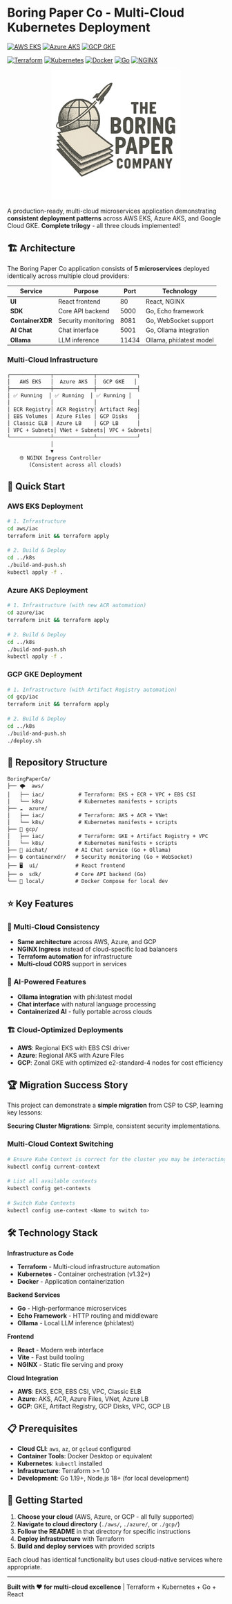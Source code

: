 # Boring Paper Co - Multi-Cloud Kubernetes Deployment

[![AWS EKS](https://img.shields.io/badge/AWS%20EKS-Deployed-success?style=for-the-badge&logo=amazon-aws&logoColor=white)](./aws/)
[![Azure AKS](https://img.shields.io/badge/Azure%20AKS-Deployed-success?style=for-the-badge&logo=microsoft-azure&logoColor=white)](./azure/)
[![GCP GKE](https://img.shields.io/badge/GCP%20GKE-Deployed-success?style=for-the-badge&logo=google-cloud&logoColor=white)](./gcp/)

[![Terraform](https://img.shields.io/badge/Terraform-Infrastructure-blue?style=flat-square&logo=terraform)](./aws/iac/)
[![Kubernetes](https://img.shields.io/badge/Kubernetes-Orchestration-blue?style=flat-square&logo=kubernetes)](./aws/k8s/)
[![Docker](https://img.shields.io/badge/Docker-Containerized-blue?style=flat-square&logo=docker)](./ui/Dockerfile)
[![Go](https://img.shields.io/badge/Go-Backend%20Services-00ADD8?style=flat-square&logo=go&logoColor=white)](./sdk/)
[![NGINX](https://img.shields.io/badge/NGINX-Load%20Balancer-green?style=flat-square&logo=nginx)](./aws/k8s/ingress-nginx.yaml)

<div align="center">
  <img src="ui/public/images/bpclogo.png" alt="Boring Paper Co Logo" width="300">
</div>

A production-ready, multi-cloud microservices application demonstrating **consistent deployment patterns** across AWS EKS, Azure AKS, and Google Cloud GKE. **Complete trilogy** - all three clouds implemented!

## 🏗️ Architecture

The Boring Paper Co application consists of **5 microservices** deployed identically across multiple cloud providers:

| Service | Purpose | Port | Technology |
|---------|---------|------|------------|
| **UI** | React frontend | 80 | React, NGINX |
| **SDK** | Core API backend | 5000 | Go, Echo framework |
| **ContainerXDR** | Security monitoring | 8081 | Go, WebSocket support |
| **AI Chat** | Chat interface | 5001 | Go, Ollama integration |
| **Ollama** | LLM inference | 11434 | Ollama, phi:latest model |

### Multi-Cloud Infrastructure

```
┌─────────────┬─────────────┬─────────────┐
│   AWS EKS   │  Azure AKS  │  GCP GKE   │
├─────────────┼─────────────┼─────────────┤
│ ✅ Running  │ ✅ Running  │ ✅ Running │
│             │             │             │
│ ECR Registry│ ACR Registry│ Artifact Reg│
│ EBS Volumes │ Azure Files │ GCP Disks   │
│ Classic ELB │ Azure LB    │ GCP LB      │
│ VPC + Subnets│ VNet + Subnets│ VPC + Subnets│
└─────────────┴─────────────┴─────────────┘
              │
              ▼
    🌐 NGINX Ingress Controller
       (Consistent across all clouds)
```

## 🚀 Quick Start

### AWS EKS Deployment
```bash
# 1. Infrastructure
cd aws/iac
terraform init && terraform apply

# 2. Build & Deploy  
cd ../k8s
./build-and-push.sh
kubectl apply -f .
```

### Azure AKS Deployment
```bash
# 1. Infrastructure (with new ACR automation)
cd azure/iac
terraform init && terraform apply

# 2. Build & Deploy
cd ../k8s  
./build-and-push.sh
kubectl apply -f .
```

### GCP GKE Deployment  
```bash
# 1. Infrastructure (with Artifact Registry automation)
cd gcp/iac
terraform init && terraform apply

# 2. Build & Deploy
cd ../k8s  
./build-and-push.sh
./deploy.sh
```

## 📁 Repository Structure

```
BoringPaperCo/
├── 🌩️  aws/
│   ├── iac/           # Terraform: EKS + ECR + VPC + EBS CSI
│   └── k8s/           # Kubernetes manifests + scripts
├── ☁️  azure/  
│   ├── iac/           # Terraform: AKS + ACR + VNet
│   └── k8s/           # Kubernetes manifests + scripts  
├── 🔧 gcp/
│   ├── iac/           # Terraform: GKE + Artifact Registry + VPC
│   └── k8s/           # Kubernetes manifests + scripts
├── 🔮 aichat/         # AI Chat service (Go + Ollama)
├── 🔒 containerxdr/   # Security monitoring (Go + WebSocket)
├── 🖥️  ui/            # React frontend
├── ⚙️  sdk/           # Core API backend (Go)
└── 🐳 local/          # Docker Compose for local dev
```

## ⭐ Key Features

### 🎯 **Multi-Cloud Consistency**
- **Same architecture** across AWS, Azure, and GCP
- **NGINX Ingress** instead of cloud-specific load balancers  
- **Terraform automation** for infrastructure
- **Multi-cloud CORS** support in services

### 🤖 **AI-Powered Features**  
- **Ollama integration** with phi:latest model
- **Chat interface** with natural language processing
- **Containerized AI** - fully portable across clouds

### 🏗️ **Cloud-Optimized Deployments**
- **AWS**: Regional EKS with EBS CSI driver
- **Azure**: Regional AKS with Azure Files
- **GCP**: Zonal GKE with optimized e2-standard-4 nodes for cost efficiency

## 🏆 Migration Success Story

This project can demonstrate a **simple migration** from CSP to CSP, learning key lessons:

**Securing Cluster Migrations**: Simple, consistent security implementations.

### Multi-Cloud Context Switching
```bash
# Ensure Kube Context is correct for the cluster you may be interacting with
kubectl config current-context

# List all available contexts
kubectl config get-contexts

# Switch Kube Contexts
kubectl config use-context <Name to switch to>
```

## 🛠️ Technology Stack

**Infrastructure as Code**
- **Terraform** - Multi-cloud infrastructure automation
- **Kubernetes** - Container orchestration (v1.32+)
- **Docker** - Application containerization

**Backend Services**  
- **Go** - High-performance microservices
- **Echo Framework** - HTTP routing and middleware
- **Ollama** - Local LLM inference (phi:latest)

**Frontend**
- **React** - Modern web interface
- **Vite** - Fast build tooling
- **NGINX** - Static file serving and proxy

**Cloud Integration**
- **AWS**: EKS, ECR, EBS CSI, VPC, Classic ELB
- **Azure**: AKS, ACR, Azure Files, VNet, Azure LB  
- **GCP**: GKE, Artifact Registry, GCP Disks, VPC, GCP LB

## 📋 Prerequisites

- **Cloud CLI**: `aws`, `az`, or `gcloud` configured
- **Container Tools**: Docker Desktop or equivalent
- **Kubernetes**: `kubectl` installed
- **Infrastructure**: Terraform >= 1.0
- **Development**: Go 1.19+, Node.js 18+ (for local development)

## 🚀 Getting Started

1. **Choose your cloud** (AWS, Azure, or GCP - all fully supported)
2. **Navigate to cloud directory** (`./aws/`, `./azure/`, or `./gcp/`)  
3. **Follow the README** in that directory for specific instructions
4. **Deploy infrastructure** with Terraform
5. **Build and deploy services** with provided scripts

Each cloud has identical functionality but uses cloud-native services where appropriate.

---

**Built with ❤️ for multi-cloud excellence** | Terraform + Kubernetes + Go + React
